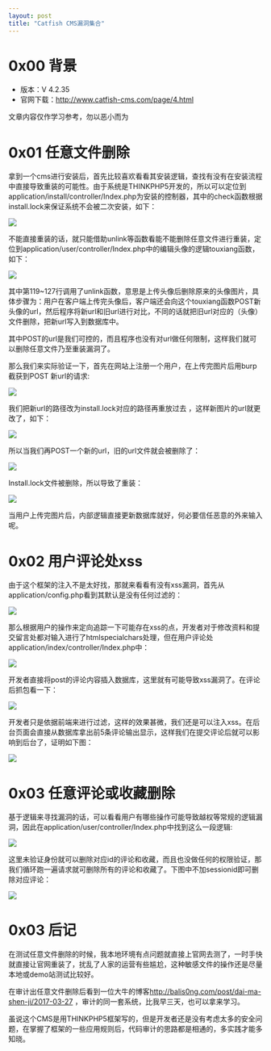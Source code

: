 ```yaml
---
layout: post
title: "Catfish CMS漏洞集合"
---
```


# 0x00 背景

* 版本：V 4.2.35
* 官网下载：<http://www.catfish-cms.com/page/4.html>

文章内容仅作学习参考，勿以恶小而为

<!-- more -->

# 0x01 任意文件删除

拿到一个cms进行安装后，首先比较喜欢看看其安装逻辑，查找有没有在安装流程中直接导致重装的可能性。由于系统是THINKPHP5开发的，所以可以定位到application/install/controller/Index.php为安装的控制器，其中的check函数根据install.lock来保证系统不会被二次安装，如下：

![][1]

不能直接重装的话，就只能借助unlink等函数看能不能删除任意文件进行重装，定位到application/user/controller/Index.php中的编辑头像的逻辑touxiang函数，如下：

![][2]

其中第119~127行调用了unlink函数，意思是上传头像后删除原来的头像图片，具体步骤为：用户在客户端上传完头像后，客户端还会向这个touxiang函数POST新头像的url，然后程序将新url和旧url进行对比，不同的话就把旧url对应的（头像）文件删除，把新url写入到数据库中。

其中POST的url是我们可控的，而且程序也没有对url做任何限制，这样我们就可以删除任意文件乃至重装漏洞了。

那么我们来实际验证一下，首先在网站上注册一个用户，在上传完图片后用burp截获到POST 新url的请求:

![][3]

我们把新url的路径改为install.lock对应的路径再重放过去 ，这样新图片的url就更改了，如下：

![][4]

所以当我们再POST一个新的url，旧的url文件就会被删除了：

![][5]

Install.lock文件被删除，所以导致了重装：

![][6]

当用户上传完图片后，内部逻辑直接更新数据库就好，何必要信任恶意的外来输入呢。

# 0x02 用户评论处xss

由于这个框架的注入不是太好找，那就来看看有没有xss漏洞，首先从application/config.php看到其默认是没有任何过滤的：

![][7]

那么根据用户的操作来定向追踪一下可能存在xss的点，开发者对于修改资料和提交留言处都对输入进行了htmlspecialchars处理，但在用户评论处application/index/controller/Index.php中：

![][8]

开发者直接将post的评论内容插入数据库，这里就有可能导致xss漏洞了。在评论后抓包看一下：

![][9]

开发者只是依据前端来进行过滤，这样的效果甚微，我们还是可以注入xss。在后台页面会直接从数据库拿出前5条评论输出显示，这样我们在提交评论后就可以影响到后台了，证明如下图：

![][10]

# 0x03 任意评论或收藏删除

基于逻辑来寻找漏洞的话，可以看看用户有哪些操作可能导致越权等常规的逻辑漏洞，因此在application/user/controller/Index.php中找到这么一段逻辑:

![][11]

这里未验证身份就可以删除对应id的评论和收藏，而且也没做任何的权限验证，那我们循环跑一遍请求就可删除所有的评论和收藏了。下图中不加sessionid即可删除对应评论：

![][12]

# 0x03 后记

在测试任意文件删除的时候，我本地环境有点问题就直接上官网去测了，一时手快就直接让官网重装了，扰乱了人家的运营有些尴尬，这种敏感文件的操作还是尽量本地或demo站测试比较好。

在审计出任意文件删除后看到一位大牛的博客<http://balis0ng.com/post/dai-ma-shen-ji/2017-03-27> ，审计的同一套系统，比我早三天，也可以拿来学习。

虽说这个CMS是用THINKPHP5框架写的，但是开发者还是没有考虑太多的安全问题，在掌握了框架的一些应用规则后，代码审计的思路都是相通的，多实践才能多知晓。

[1]: http://ojyzyrhpd.bkt.clouddn.com/20170407/1.png
[2]: http://ojyzyrhpd.bkt.clouddn.com/20170407/2.png
[3]: http://ojyzyrhpd.bkt.clouddn.com/20170407/3.png
[4]: http://ojyzyrhpd.bkt.clouddn.com/20170407/4.png
[5]: http://ojyzyrhpd.bkt.clouddn.com/20170407/5.png
[6]: http://ojyzyrhpd.bkt.clouddn.com/20170407/6.png
[7]: http://ojyzyrhpd.bkt.clouddn.com/20170407/7.png
[8]: http://ojyzyrhpd.bkt.clouddn.com/20170407/8.png
[9]: http://ojyzyrhpd.bkt.clouddn.com/20170407/9.png
[10]: http://ojyzyrhpd.bkt.clouddn.com/20170407/10.png
[11]: http://ojyzyrhpd.bkt.clouddn.com/20170407/11.png
[12]: http://ojyzyrhpd.bkt.clouddn.com/20170407/12.png